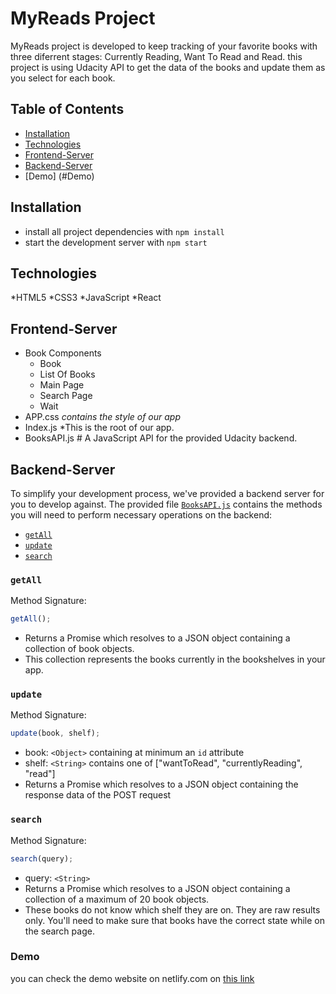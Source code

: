 # MyReads Project

MyReads project is developed to keep tracking of your favorite books with three diferrent stages: Currently Reading, Want To Read and Read.
this project is using Udacity API to get the data of the books and update them as you select for each book.

## Table of Contents

- [Installation](#Installation)
- [Technologies](#Technologies)
- [Frontend-Server](#Frontend-Server)
- [Backend-Server](#Backend-Server)
- [Demo] (#Demo)
## Installation

- install all project dependencies with `npm install`
- start the development server with `npm start`

## Technologies

*HTML5
*CSS3
*JavaScript
*React

## Frontend-Server

- Book Components
  - Book
  - List Of Books
  - Main Page
  - Search Page
  - Wait
- APP.css _contains the style of our app_
- Index.js \*This is the root of our app.
- BooksAPI.js # A JavaScript API for the provided Udacity backend.

## Backend-Server

To simplify your development process, we've provided a backend server for you to develop against. The provided file [`BooksAPI.js`](src/BooksAPI.js) contains the methods you will need to perform necessary operations on the backend:

- [`getAll`](#getall)
- [`update`](#update)
- [`search`](#search)

### `getAll`

Method Signature:

```js
getAll();
```

- Returns a Promise which resolves to a JSON object containing a collection of book objects.
- This collection represents the books currently in the bookshelves in your app.

### `update`

Method Signature:

```js
update(book, shelf);
```

- book: `<Object>` containing at minimum an `id` attribute
- shelf: `<String>` contains one of ["wantToRead", "currentlyReading", "read"]
- Returns a Promise which resolves to a JSON object containing the response data of the POST request

### `search`

Method Signature:

```js
search(query);
```

- query: `<String>`
- Returns a Promise which resolves to a JSON object containing a collection of a maximum of 20 book objects.
- These books do not know which shelf they are on. They are raw results only. You'll need to make sure that books have the correct state while on the search page.

### Demo
you can check the demo website on netlify.com on [this link](https://zealous-shaw-6f930e.netlify.app/ )
